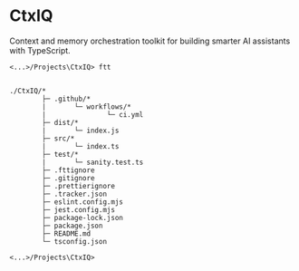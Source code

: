 # CtxIQ

Context and memory orchestration toolkit for building smarter AI assistants with TypeScript.

```ftt
<...>/Projects\CtxIQ> ftt


./CtxIQ/*
        ├─ .github/*
        |       └─ workflows/*
        |               └─ ci.yml
        ├─ dist/*
        |       └─ index.js
        ├─ src/*
        |       └─ index.ts
        ├─ test/*
        |       └─ sanity.test.ts
        ├─ .fttignore
        ├─ .gitignore
        ├─ .prettierignore
        ├─ .tracker.json
        ├─ eslint.config.mjs
        ├─ jest.config.mjs
        ├─ package-lock.json
        ├─ package.json
        ├─ README.md
        └─ tsconfig.json

<...>/Projects\CtxIQ>
```
